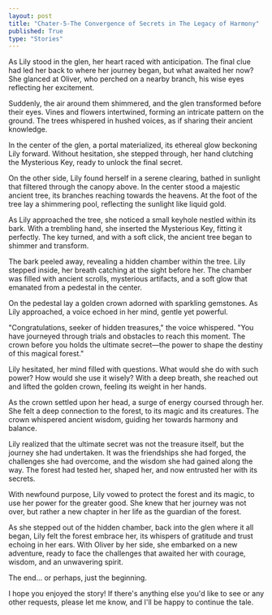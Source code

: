 ```yaml
---
layout: post
title: "Chater-5-The Convergence of Secrets in The Legacy of Harmony"
published: True
type: "Stories"
---
```


As Lily stood in the glen, her heart raced with anticipation. The final clue had led her back to where her journey began, but what awaited her now? She glanced at Oliver, who perched on a nearby branch, his wise eyes reflecting her excitement.

Suddenly, the air around them shimmered, and the glen transformed before their eyes. Vines and flowers intertwined, forming an intricate pattern on the ground. The trees whispered in hushed voices, as if sharing their ancient knowledge.

In the center of the glen, a portal materialized, its ethereal glow beckoning Lily forward. Without hesitation, she stepped through, her hand clutching the Mysterious Key, ready to unlock the final secret.

On the other side, Lily found herself in a serene clearing, bathed in sunlight that filtered through the canopy above. In the center stood a majestic ancient tree, its branches reaching towards the heavens. At the foot of the tree lay a shimmering pool, reflecting the sunlight like liquid gold.

As Lily approached the tree, she noticed a small keyhole nestled within its bark. With a trembling hand, she inserted the Mysterious Key, fitting it perfectly. The key turned, and with a soft click, the ancient tree began to shimmer and transform.

The bark peeled away, revealing a hidden chamber within the tree. Lily stepped inside, her breath catching at the sight before her. The chamber was filled with ancient scrolls, mysterious artifacts, and a soft glow that emanated from a pedestal in the center.

On the pedestal lay a golden crown adorned with sparkling gemstones. As Lily approached, a voice echoed in her mind, gentle yet powerful.

"Congratulations, seeker of hidden treasures," the voice whispered. "You have journeyed through trials and obstacles to reach this moment. The crown before you holds the ultimate secret—the power to shape the destiny of this magical forest."

Lily hesitated, her mind filled with questions. What would she do with such power? How would she use it wisely? With a deep breath, she reached out and lifted the golden crown, feeling its weight in her hands.

As the crown settled upon her head, a surge of energy coursed through her. She felt a deep connection to the forest, to its magic and its creatures. The crown whispered ancient wisdom, guiding her towards harmony and balance.

Lily realized that the ultimate secret was not the treasure itself, but the journey she had undertaken. It was the friendships she had forged, the challenges she had overcome, and the wisdom she had gained along the way. The forest had tested her, shaped her, and now entrusted her with its secrets.

With newfound purpose, Lily vowed to protect the forest and its magic, to use her power for the greater good. She knew that her journey was not over, but rather a new chapter in her life as the guardian of the forest.

As she stepped out of the hidden chamber, back into the glen where it all began, Lily felt the forest embrace her, its whispers of gratitude and trust echoing in her ears. With Oliver by her side, she embarked on a new adventure, ready to face the challenges that awaited her with courage, wisdom, and an unwavering spirit.

The end... or perhaps, just the beginning.

I hope you enjoyed the story! If there's anything else you'd like to see or any other requests, please let me know, and I'll be happy to continue the tale.